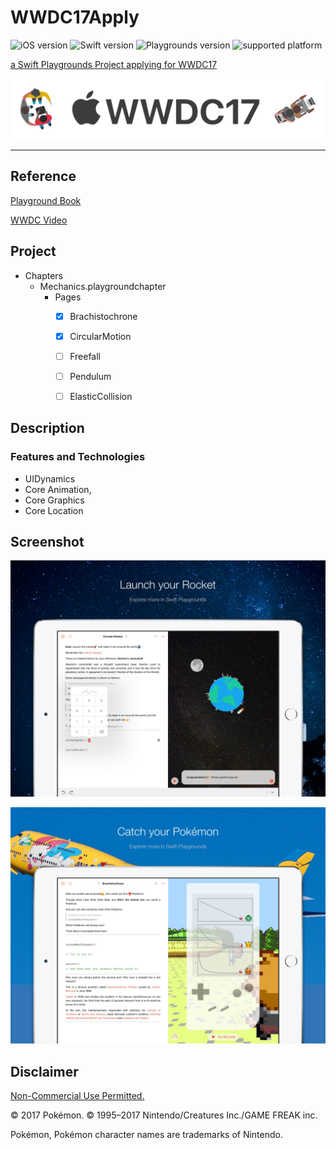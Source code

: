 # WWDC17Apply

![iOS version](https://img.shields.io/badge/iOS-10-brightgreen.svg) ![Swift version](https://img.shields.io/badge/Swift-3.0-blue.svg) ![Playgrounds version](https://img.shields.io/badge/Swift%20Playgrounds-1.0%20or%20later-orange.svg) ![supported platform](https://img.shields.io/badge/platform-iPad-lightgrey.svg)

[a Swift Playgrounds Project applying for WWDC17](https://github.com/zjzsliyang/WWDC17Apply)

![WWDC17 logo](Res/logo.png)

------

## Reference

[Playground Book](https://developer.apple.com/library/prerelease/content/documentation/Xcode/Conceptual/swift_playgrounds_doc_format/index.html#//apple_ref/doc/uid/TP40017343-CH47-SW4)

[WWDC Video](https://developer.apple.com/videos/play/wwdc2016/408/)

## Project

- Chapters 
  - Mechanics.playgroundchapter
    - Pages
      - [x] Brachistochrone
      - [x] CircularMotion
      - [ ] Freefall
      - [ ] Pendulum
      - [ ] ElasticCollision


## Description

### Features and Technologies

- UIDynamics
- Core Animation, 
- Core Graphics
- Core Location

## Screenshot

![Launch your Rocket](Res/Screenshot1.jpg)

![Catch your Pokémon](Res/Screenshot2.jpg)

## Disclaimer

[Non-Commercial Use Permitted.](http://www.pokemon.com/us/legal/)

© 2017 Pokémon. © 1995–2017 Nintendo/Creatures Inc./GAME FREAK inc.

Pokémon, Pokémon character names are trademarks of Nintendo.